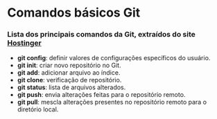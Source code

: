 # Comandos básicos Git

### Lista dos principais comandos da Git, extraídos do site [Hostinger](https://www.hostinger.com.br/tutoriais/comandos-basicos-de-git?ppc_campaign=google_performance_max&gclid=CjwKCAjwopWSBhB6EiwAjxmqDSSKvPGXLX9oNiLrnleGmh_RDUdy0f9AChk-ug6c6D8g4dP2UNrWsBoCyBwQAvD_BwE) 

- **git config**: definir valores de configurações específicos do usuário.
- **git init**: criar novo repositório no Git.
- **git add**: adicionar arquivo ao índice.
- **git clone**: verificação de repositório.
- **git status**: lista de arquivos alterados.
- **git push**: envia alterações feitas para o repositório remoto.
- **git pull**: mescla alterações presentes no repositório remoto para o diretório local.